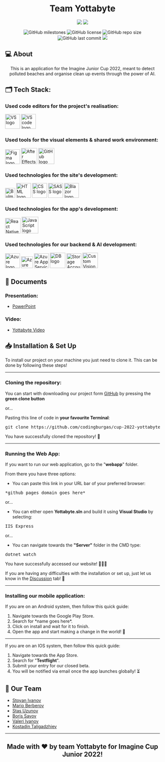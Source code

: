<h1 align="center">Team Yottabyte</h1>

<p align = "center">
    <img src="img/logos/lightBannerFinal.jpg#gh-light-mode-only"/>
    <img src="img/logos/BlackBannerFinal.jpg#gh-dark-mode-only"/>
</p>

<p align = "center">
    <img alt="GitHub milestones" src="https://img.shields.io/github/milestones/all/codingburgas/cup-2022-yottabyte?style=for-the-badge">
    <img alt="GitHub license" src="https://img.shields.io/github/license/codingburgas/cup-2022-yottabyte?style=for-the-badge">
    <img alt="GitHub repo size" src="https://img.shields.io/github/repo-size/codingburgas/cup-2022-yottabyte?style=for-the-badge">
    <img alt="GitHub last commit" src="https://img.shields.io/github/last-commit/codingburgas/cup-2022-yottabyte?style=for-the-badge">
    <img src="https://img.shields.io/github/languages/count/codingburgas/cup-2022-yottabyte?style=for-the-badge">
</p>

## 💻 About
<p align="center">This is an application for the Imagine Junior Cup 2022, meant to detect polluted beaches and organise clean up events through the power of AI.</p>

## 🗂️ Tech Stack:
### Used code editors for the project's realisation:
<p align="left">
    <a href="https://visualstudio.microsoft.com/vs/"><img src="https://img.icons8.com/color/344/visual-studio--v2.png" alt="VS logo" width=48px /></a>
    <a href="https://code.visualstudio.com/"><img src="https://img.icons8.com/color/344/visual-studio-code-2019.png" alt="VS code logo" width=48px /></a>
</p>

### Used tools for the visual elements & shared work environment:
<p align="left">
    <a href="https://www.figma.com/"><img src="https://img.icons8.com/color/344/figma--v1.png" alt="Figma logo" width=48px/></a>
    <a href="https://www.adobe.com/bg/products/aftereffects.html"><img src="https://img.icons8.com/color/344/adobe-after-effects--v1.png" alt="After Effects logo" width=52px/></a>
    <a href="https://github.com/"><img src="https://img.icons8.com/nolan/344/github.png" alt="GitHub logo" width=52px /></a>
</p>

### Used technologies for the site's development:
<p align="left">
    <a href="https://bulma.io/"><img src="https://iconape.com/wp-content/png_logo_vector/bulma-logo.png" alt="Bulma logo" width=32px /></a>
    <a href="https://developer.mozilla.org/en-US/docs/Glossary/HTML5"><img src="https://img.icons8.com/color/344/html-5--v1.png" alt="HTML logo" width=48px /></a>
    <a href="https://developer.mozilla.org/en-US/docs/Web/CSS"><img src="https://img.icons8.com/color/344/css3.png" alt="CSS logo" width=48px /></a>
    <a href="https://sass-lang.com/"><img src="https://img.icons8.com/color/344/sass.png" alt="SASS logo" width=48px /></a>
    <a href="https://dotnet.microsoft.com/en-us/apps/aspnet/web-apps/blazor"><img src="https://upload.wikimedia.org/wikipedia/commons/thumb/d/d0/Blazor.png/900px-Blazor.png?20201024035312" alt="Blazor logo" width=48px /></a>
</p>

### Used technologies for the app's development:
<p align="left">
    <a href="https://reactnative.dev/"><img src="https://img.icons8.com/color/344/react-native.png" alt="React Native logo" width=50px /></a>
    <a href="https://javascript.info/"><img src="https://img.icons8.com/color/344/javascript--v1.png" alt="JavaScript logo" width=54px /></a>
</p>

### Used technologies for our backend & AI development:
<p align="left">
    <a href="https://azure.microsoft.com/en-us/"><img src="https://img.icons8.com/fluency/344/azure-1.png" alt="Azure logo" width=48px /></a>
    <a href="https://azure.microsoft.com/en-us/services/azure-maps/"><img src="https://docs.microsoft.com/en-us/answers/storage/attachments/8698-azure-maps-arrow.png" alt="Azure Maps logo" width=38px /></a>
    <a href="https://azure.microsoft.com/en-us/services/app-service/"><img src="https://ms-azuretools.gallerycdn.vsassets.io/extensions/ms-azuretools/vscode-azureappservice/0.23.3/1650585198428/Microsoft.VisualStudio.Services.Icons.Default" alt="Azure App Service logo" width=48px /></a>
    <a href="https://azure.microsoft.com/en-us/products/azure-sql/database/"><img src="https://ms-azuretools.gallerycdn.vsassets.io/extensions/ms-azuretools/vscode-cosmosdb/0.18.1/1628816348156/Microsoft.VisualStudio.Services.Icons.Default" alt="DB logo" width=50px /></a>
    <a href="https://docs.microsoft.com/en-us/azure/storage/"><img src="https://ms-azuretools.gallerycdn.vsassets.io/extensions/ms-azuretools/vscode-azurestorage/0.13.0/1643236289029/Microsoft.VisualStudio.Services.Icons.Default" alt="Storage Accounts logo" width=48px /></a>
    <a href="https://www.customvision.ai/"><img src="https://www.customvision.ai/Images/logo.svg" alt="Custom Vision logo" width=50px /></a>
</p>

## 📄 Documents
### Presentation:
- [PowerPoint]()
### Video:
  - [Yottabyte Video]()

## 📥 Installation & Set Up
<p> To install our project on your machine you just need to clone it. This can be done by following these steps! </p>

<hr>

<h3><B>Cloning the repository:</B></h3>

You can start with downloading our project form [GitHub](https://github.com/codingburgas/cup-2022-yottabyte/archive/refs/heads/main.zip) by pressing the **green clone button**

or...

Pasting this line of code in **your favourite Terminal**:
<pre>git clone https://github.com/codingburgas/cup-2022-yottabyte.git</pre>
<p>You have successfully cloned the repository! 🥳</p>

<hr>

<h3><B>Running the Web App:</B></h3>
<p>If you want to run our web application, go to the "<B>webapp</B>" folder.
<p>From there you have three options:</p> 

<ul>
  <li>You can paste this link in your URL bar of your preferred browser:</li>
</ul>
<pre>*github pages domain goes here*</pre>

<p>or...</p>

<ul>
  <li>You can either open <B>Yottabyte.sln</B> and build it using <B>Visual Studio</B> by selecting:</li>
</ul> 
<pre>IIS Express</pre>

<p>or...</p>

<ul>
  <li>You can navigate towards the <B>"Server"</B> folder in the CMD type: </li>
</ul> 
<pre>dotnet watch</pre>

<p>You have successfully accessed our website! 👏👏👏</p>
<p>If you are having any difficulties with the installation or set up, just let us know in the <a href="https://github.com/codingburgas/cup-2022-yottabyte/discussions">Discussion</a> tab! 💬</p>

<hr>

<h3><B>Installing our mobile application:</B></h3>
<p>If you are on an Android system, then follow this quick guide:</p>
<ol>
  <li>Navigate towards the Google Play Store.</li>
  <li>Search for *name goes here*.</li>
  <li>Click on install and wait for it to finish.</li>
  <li>Open the app and start making a change in the world! 🌊</li>
</ol>

<hr>

<p>If you are on an IOS system, then follow this quick guide:</p>
<ol>
  <li>Navigate towards the App Store.</li>
  <li>Search for "<B>Testflight</B>".</li>
  <li>Submit your entry for our closed beta.</li>
  <li>You will be notified via email once the app launches globally! ⏳</li>
</ol>


## 🧒 Our Team

- <a href = "https://github.com/SSIvanov19"> Stoyan Ivanov </a>
- <a href = "https://github.com/MCBerberov19"> Mario Berberov </a>
- <a href = "https://github.com/SSUzunov19"> Stas Uzunov </a>
- <a href = "https://github.com/BNSavov19"> Boris Savov </a>
- <a href = "https://github.com/VTIvanov20"> Valeri Ivanov </a>
- <a href = "https://github.com/KNTaligadzhiev19"> Kostadin Taligadzhiev </a>

<hr>

## <p align = "center">Made with ❤️ by team Yottabyte for <B>Imagine Cup Junior 2022!</B></p>
